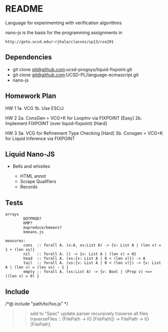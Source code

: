 README
=======

Language for experimenting with verification algorithms

nano-js is the basis for the programming assignments in 

    http://goto.ucsd.edu/~rjhala/classes/sp13/cse291

Dependencies
------------

* git clone git@github.com:ucsd-progsys/liquid-fixpoint.git 
* git clone git@github.com:UCSD-PL/language-ecmascript.git
* nano-js

Homework Plan
-------------

HW 1
1a. VCG 
1b. Use ESC/J

HW 2
2a. ConsGen = VCG+K for LoopInv via FIXPOINT    [Easy]
2b. Implement FIXPOINT (over liquid-fixpoint)   [Hard]

HW 3
3a. VCG for Refinement Type Checking            [Hard]
3b. Consgen = VCG+K for Liquid Inference via FIXPOINT

Liquid Nano-JS
--------------

* Bells and whistles
    + HTML annot
    
    - Scrape Qualifiers
    - Records

Tests
-----
    
    arrays
            DOTPROD?
            KMP?
            mapreduce/kmeans?
            kmeans.js

    measures: 
            cons  :: forall A. (x:A, xs:List A) -> {v: List A | (len v) = 1 + (len xs)}
            nil   :: forall A. () -> {v: List A | (len v) = 0}
            head  :: forall A. (xs:{v: List A | 0 < (len v)}) -> A 
            tail  :: forall A. (xs:{v: List A | 0 < (len v)}) -> {v: List A | (len v) = (len xs) - 1 }
            empty :: forall A. (xs:List A) -> {v: Bool | (Prop v) <=> ((len v) = 0) }

Include
-------

/*@ include "path/to/foo.js" */
  >> add to "Spec"
  >> update parser
  >> recursively traverse all files
          traverseFiles :: (FilePath -> IO [FilePath]) -> FilePath -> IO [FilePath]

